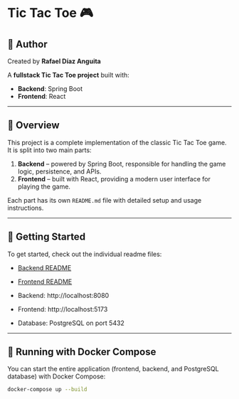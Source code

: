 # Tic Tac Toe 🎮

## 👤 Author

Created by **Rafael Díaz Anguita**

A **fullstack Tic Tac Toe project** built with:

- **Backend**: Spring Boot  
- **Frontend**: React  

---

## 📖 Overview

This project is a complete implementation of the classic Tic Tac Toe game.  
It is split into two main parts:

1. **Backend** – powered by Spring Boot, responsible for handling the game logic, persistence, and APIs.  
2. **Frontend** – built with React, providing a modern user interface for playing the game.  

Each part has its own `README.md` file with detailed setup and usage instructions.

---

## 🚀 Getting Started

To get started, check out the individual readme files:

- [Backend README](./web-service/README.md)  
- [Frontend README](./client/README.md)  

- Backend: http://localhost:8080
- Frontend: http://localhost:5173
- Database: PostgreSQL on port 5432

---

## 🐳 Running with Docker Compose

You can start the entire application (frontend, backend, and PostgreSQL database) with Docker Compose:

```bash
docker-compose up --build
```